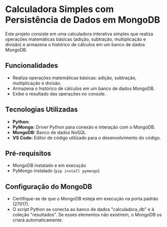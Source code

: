 # Calculadora Simples com Persistência de Dados em MongoDB

Este projeto consiste em uma calculadora interativa simples que realiza operações matemáticas básicas (adição, subtração, multiplicação e divisão) e armazena o histórico de cálculos em um banco de dados MongoDB.

## Funcionalidades

* Realiza operações matemáticas básicas: adição, subtração, multiplicação e divisão.
* Armazena o histórico de cálculos em um banco de dados MongoDB.
* Exibe o resultado das operações no console.

## Tecnologias Utilizadas

* **Python:** 
* **PyMongo:** Driver Python para conexão e interação com o MongoDB.
* **MongoDB:** Banco de dados NoSQL 
* **VS Code:** Editor de código utilizado para o desenvolvimento do código.

## Pré-requisitos

* MongoDB instalado e em execução
* PyMongo instalado (`pip install pymongo`)

## Configuração do MongoDB

* Certifique-se de que o MongoDB esteja em execução na porta padrão (27017).
* O script Python se conecta ao banco de dados "calculadora\_db" e à coleção "resultados". Se esses elementos não existirem, o MongoDB os criará automaticamente.
